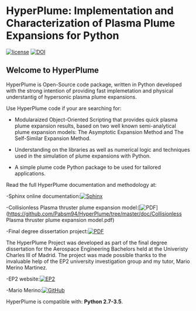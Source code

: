 # HyperPlume: Implementation and Characterization of Plasma Plume Expansions for Python

[![license](https://img.shields.io/github/license/mashape/apistatus.svg?maxAge=2592000)](https://github.com/Pabsm94/HyperPlume/blob/master/LICENSE) [![DOI](https://zenodo.org/badge/DOI/10.5281/zenodo.805730.svg)](https://doi.org/10.5281/zenodo.805730)

## Welcome to HyperPlume

HyperPlume is Open-Source code package, written in Python developed with the strong intention of providing fast implemetation and physical 
understantig of hypersonic plasma plume expansions.

Use HyperPlume code if your are searching for:

- Modularaized Object-Oriented Scripting that provides quick plasma plume expansion results, based on two well known
semi-analytical plume expansion models:  The Asymptotic Expansion Method and The Self-Similar Expansion Method.

- Understanding on the libraries as well as numerical logic and techniques used in the simulation of plume expansions with Python.

- A simple plume code Python package to be used for tailored applications.

Read the full HyperPlume documentation and methodology at: 

-Sphinx online documentation:[![Sphinx](https://img.shields.io/badge/Sphinx-HyperPlume-blue.svg)](https://github.com/Pabsm94/HyperPlume/tree/master/doc/HyperPlume_static_htlm_doc/index.html) 

-Collisionless Plasma thruster plume expansion model:[![PDF](https://img.shields.io/badge/PDF-HyperPlume-green.svg)](https://github.com/Pabsm94/HyperPlume/tree/master/doc/Collisionless Plasma thruster plume expansion model.pdf) 

-Final degree dissertation project:[![PDF](https://img.shields.io/badge/PDF-HyperPlume-orange.svg)](https://github.com/Pabsm94/HyperPlume/tree/master/doc/TFG_Pablo_Moreno_deSantos.pdf)

The HyperPlume Project was developed as part of the final degree dissertation for the Aerospace Engineering Bachelors held at the Univeristy Charles III of Madrid. The project was made possible thanks to the invaluable help of the EP2 university investigation group and my tutor, Mario Merino Martinez.

-EP2 website:[![EP2](https://img.shields.io/badge/EP2-HyperPlume-lightgrey.svg)](http://ep2.uc3m.es)

-Mario Merino:[![GitHub](https://img.shields.io/badge/GitHub-HyperPlume-yellow.svg)](http://ep2.uc3m.es)

HyperPlume is compatible with: __Python 2.7-3.5__.
